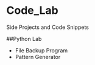 # Code_Lab
Side Projects and Code Snippets


##Python Lab

* File Backup Program
* Pattern Generator

